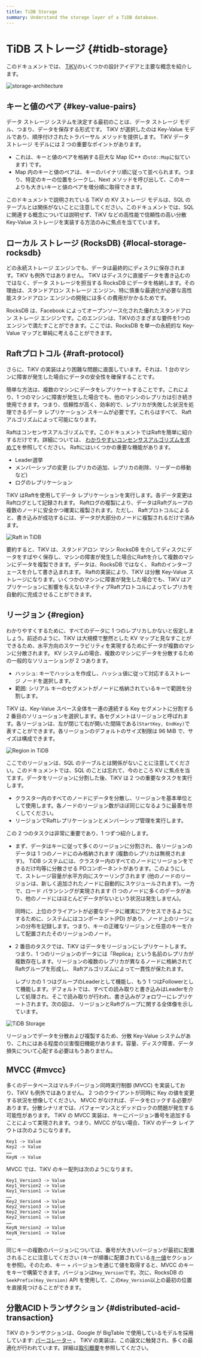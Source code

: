 ```yaml
---
title: TiDB Storage
summary: Understand the storage layer of a TiDB database.
---
```


# TiDB ストレージ {#tidb-storage}

このドキュメントでは、 [TiKV](https://github.com/tikv/tikv)のいくつかの設計アイデアと主要な概念を紹介します。

![storage-architecture](/media/tidb-storage-architecture-1.png)

## キーと値のペア {#key-value-pairs}

データ ストレージ システムを決定する最初のことは、データ ストレージ モデル、つまり、データを保存する形式です。 TiKV が選択したのは Key-Value モデルであり、順序付けされたトラバーサル メソッドを提供します。 TiKV データ ストレージ モデルには 2 つの重要なポイントがあります。

-   これは、キーと値のペアを格納する巨大な Map (C++ の`std::Map`に似ています) です。
-   Map 内のキーと値のペアは、キーのバイナリ順に従って並べられます。つまり、特定のキーの位置をシークし、Next メソッドを呼び出して、このキーよりも大きいキーと値のペアを増分順に取得できます。

このドキュメントで説明されている TiKV の KV ストレージ モデルは、SQL のテーブルとは関係がないことに注意してください。このドキュメントでは、SQL に関連する概念については説明せず、TiKV などの高性能で信頼性の高い分散 Key-Value ストレージを実装する方法のみに焦点を当てています。

## ローカル ストレージ (RocksDB) {#local-storage-rocksdb}

どの永続ストレージ エンジンでも、データは最終的にディスクに保存されます。TiKV も例外ではありません。 TiKV はディスクに直接データを書き込むのではなく、データ ストレージを担当する RocksDB にデータを格納します。その理由は、スタンドアロン ストレージ エンジン、特に慎重な最適化が必要な高性能スタンドアロン エンジンの開発には多くの費用がかかるためです。

RocksDB は、Facebook によってオープンソース化された優れたスタンドアロン ストレージ エンジンです。このエンジンは、TiKVのさまざまな要件を1つのエンジンで満たすことができます。ここでは、RocksDB を単一の永続的な Key-Value マップと単純に考えることができます。

## Raftプロトコル {#raft-protocol}

さらに、TiKV の実装はより困難な問題に直面しています。それは、1 台のマシンに障害が発生した場合にデータの安全性を確保することです。

簡単な方法は、複数のマシンにデータをレプリケートすることです。これにより、1 つのマシンに障害が発生した場合でも、他のマシンのレプリカは引き続き使用できます。つまり、信頼性が高く、効率的で、レプリカが失敗した状況を処理できるデータ レプリケーション スキームが必要です。これらはすべて、 Raftアルゴリズムによって可能になります。

Raftはコンセンサスアルゴリズムです。このドキュメントではRaftを簡単に紹介するだけです。詳細については、 [わかりやすいコンセンサスアルゴリズムを求めて](https://raft.github.io/raft.pdf)を参照してください。 Raftにはいくつかの重要な機能があります。

-   Leader選挙
-   メンバーシップの変更 (レプリカの追加、レプリカの削除、リーダーの移動など)
-   ログのレプリケーション

TiKV はRaftを使用してデータ レプリケーションを実行します。各データ変更はRaftログとして記録されます。 Raftログの複製により、データはRaftグループの複数のノードに安全かつ確実に複製されます。ただし、 Raftプロトコルによると、書き込みが成功するには、データが大部分のノードに複製されるだけで済みます。

![Raft in TiDB](/media/tidb-storage-1.png)

要約すると、TiKV は、スタンドアロン マシン RocksDB を介してディスクにデータをすばやく保存し、マシンの障害が発生した場合にRaftを介して複数のマシンにデータを複製できます。データは、RocksDB ではなく、 Raftのインターフェースを介して書き込まれます。 Raftの実装により、TiKV は分散 Key-Value ストレージになります。いくつかのマシンに障害が発生した場合でも、TiKV はアプリケーションに影響を与えないネイティブRaftプロトコルによってレプリカを自動的に完成させることができます。

## リージョン {#region}

わかりやすくするために、すべてのデータに 1 つのレプリカしかないと仮定しましょう。前述のように、TiKV は大規模で整然とした KV マップと見なすことができるため、水平方向のスケーラビリティを実現するためにデータが複数のマシンに分散されます。 KV システムの場合、複数のマシンにデータを分散するための一般的なソリューションが 2 つあります。

-   ハッシュ: キーでハッシュを作成し、ハッシュ値に従って対応するストレージ ノードを選択します。
-   範囲: シリアル キーのセグメントがノードに格納されているキーで範囲を分割します。

TiKV は、Key-Value スペース全体を一連の連続する Key セグメントに分割する 2 番目のソリューションを選択します。各セグメントはリージョンと呼ばれます。各リージョンは、左が閉じて右が開いた間隔である`[StartKey, EndKey)`で表すことができます。各リージョンのデフォルトのサイズ制限は 96 MiB で、サイズは構成できます。

![Region in TiDB](/media/tidb-storage-2.png)

ここでのリージョンは、SQL のテーブルとは関係がないことに注意してください。このドキュメントでは、SQL のことは忘れて、今のところ KV に焦点を当てます。データをリージョンに分割した後、TiKV は 2 つの重要なタスクを実行します。

-   クラスター内のすべてのノードにデータを分散し、リージョンを基本単位として使用します。各ノードのリージョン数がほぼ同じになるように最善を尽くしてください。
-   リージョンでRaftレプリケーションとメンバーシップ管理を実行します。

この 2 つのタスクは非常に重要であり、1 つずつ紹介します。

-   まず、データはキーに従って多くのリージョンに分割され、各リージョンのデータは 1 つのノードにのみ格納されます (複数のレプリカは無視されます)。 TiDB システムには、クラスター内のすべてのノードにリージョンをできるだけ均等に分散させる PDコンポーネントがあります。このようにして、ストレージ容量が水平方向にスケーリングされます (他のノードのリージョンは、新しく追加されたノードに自動的にスケジュールされます)。一方で、ロード バランシングが実現されます (1 つのノードに多くのデータがあり、他のノードにはほとんどデータがないという状況は発生しません)。

    同時に、上位のクライアントが必要なデータに確実にアクセスできるようにするために、システムにはコンポーネント(PD) があり、ノード上のリージョンの分布を記録します。つまり、キーの正確なリージョンと任意のキーを介して配置されたそのリージョンのノード。

-   2 番目のタスクでは、TiKV はデータをリージョンにレプリケートします。つまり、1 つのリージョンのデータには「Replica」という名前のレプリカが複数存在します。リージョンの複数のレプリカが異なるノードに格納されてRaftグループを形成し、 Raftアルゴリズムによって一貫性が保たれます。

    レプリカの 1 つはグループのLeaderとして機能し、もう 1 つはFollowerとして機能します。デフォルトでは、すべての読み取りと書き込みはLeaderを介して処理され、そこで読み取りが行われ、書き込みがフォロワーにレプリケートされます。次の図は、 リージョンとRaftグループに関する全体像を示しています。

![TiDB Storage](/media/tidb-storage-3.png)

リージョンでデータを分散および複製するため、分散 Key-Value システムがあり、これにはある程度の災害復旧機能があります。容量、ディスク障害、データ損失について心配する必要はもうありません。

## MVCC {#mvcc}

多くのデータベースはマルチバージョン同時実行制御 (MVCC) を実装しており、TiKV も例外ではありません。 2 つのクライアントが同時に Key の値を変更する状況を想像してください。 MVCC がなければ、データをロックする必要があります。分散シナリオでは、パフォーマンスとデッドロックの問題が発生する可能性があります。 TiKV の MVCC 実装は、キーにバージョン番号を追加することによって実現されます。つまり、MVCC がない場合、TiKV のデータ レイアウトは次のようになります。

```
Key1 -> Value
Key2 -> Value
……
KeyN -> Value
```

MVCC では、TiKV のキー配列は次のようになります。

```
Key1_Version3 -> Value
Key1_Version2 -> Value
Key1_Version1 -> Value
……
Key2_Version4 -> Value
Key2_Version3 -> Value
Key2_Version2 -> Value
Key2_Version1 -> Value
……
KeyN_Version2 -> Value
KeyN_Version1 -> Value
……
```

同じキーの複数のバージョンについては、番号が大きいバージョンが最初に配置されることに注意してください (キーが順番に配置されている[キー値](#key-value-pairs)セクションを参照)。そのため、キー + バージョンを通じて値を取得すると、MVCC のキーをキーで構築できます。バージョンは`Key_Version`です。次に、RocksDB の`SeekPrefix(Key_Version)` API を使用して、この`Key_Version`以上の最初の位置を直接見つけることができます。

## 分散ACIDトランザクション {#distributed-acid-transaction}

TiKV のトランザクションは、Google が BigTable で使用しているモデルを採用しています: [パーコレーター](https://research.google.com/pubs/pub36726.html) 。 TiKV の実装は、この論文に触発され、多くの最適化が行われています。詳細は[取引概要](/transaction-overview.md)を参照してください。
